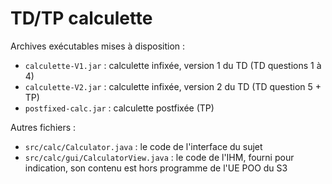 #  TD/TP calculette

Archives exécutables mises à disposition :

 - `calculette-V1.jar` : calculette infixée, version 1 du TD (TD questions 1 à 4) 
 - `calculette-V2.jar` : calculette infixée, version 2 du TD (TD question 5 + TP) 
 - `postfixed-calc.jar` : calculette postfixée (TP)


 Autres fichiers : 
  - `src/calc/Calculator.java` : le code de l'interface du sujet
  - `src/calc/gui/CalculatorView.java` : le code de l'IHM, fourni pour indication, son contenu est hors programme de l'UE POO du S3